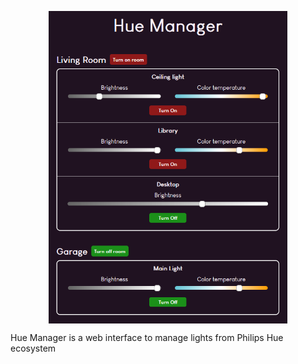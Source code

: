 <p align="center">
  <img height="500" align="center" src="HueManager.png">
</p>

Hue Manager is a web interface to manage lights from Philips Hue ecosystem